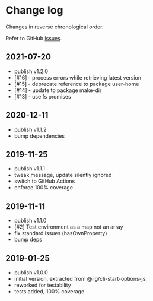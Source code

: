 # Change log

Changes in reverse chronological order.

Refer to GitHub [issues](https://github.com/xpack/update-checker-js/issues/).

## 2021-07-20

- publish v1.2.0
- [#16] - process errors while retrieving latest version
- [#15] - deprecate reference to package user-home
- [#14] - update to package make-dir
- [#13] - use fs promises

## 2020-12-11

- publish v1.1.2
- bump dependencies

## 2019-11-25

- publish v1.1.1
- tweak message, update silently ignored
- switch to GitHub Actions
- enforce 100% coverage

## 2019-11-11

- publish v1.1.0
- [#2] Test environment as a map not an array
- fix standard issues (hasOwnProperty)
- bump deps

## 2019-01-25

- publish v1.0.0
- initial version, extracted from @ilg/cli-start-options-js.
- reworked for testability
- tests added, 100% coverage

